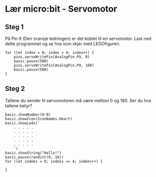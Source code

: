 #  Lær micro:bit - Servomotor

## Steg 1 

På Pin 9 (Den oransje ledningen) er det koblet til en servomotor. 
Last ned dette programmet og se hva som skjer med LEGOfiguren.

```template
for (let index = 0; index < 4; index++) {
    pins.servoWritePin(AnalogPin.P9, 0)
    basic.pause(500)
    pins.servoWritePin(AnalogPin.P9, 180)
    basic.pause(500)
}
```
## Steg 2

Tallene du sender til servomotoren må være mellom 0 og 180. Ser du hva tallene betyr?

```ghost
basic.showNumber(0-0)
basic.showIcon(IconNames.Heart)
basic.showLeds(`
    . . . . .
    . . . . .
    . . . . .
    . . . . .
    . . . . .
    `)
basic.showString("Hello!")
basic.pause(randint(0, 10))
for (let indeks = 0; indeks <= 4; indeks++) {
	
}
```

